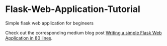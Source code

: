 # Flask-Web-Application-Tutorial
Simple flask web application for begineers

Check out the corresponding medium blog post [Writing a simple Flask Web Application in 80 lines](https://medium.com/@abhinav.sagar/writing-a-simple-flask-web-application-in-80-lines-cb5c386b089a).
